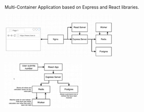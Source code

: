 Multi-Container Application based on Express and React libraries.

<p>
    <img src="images/architecture1.png" width="350" title="architecture 1">
</p>
<p>
    <img src="images/architecture2.png" width="250" alt="architecture 2">
</p>
